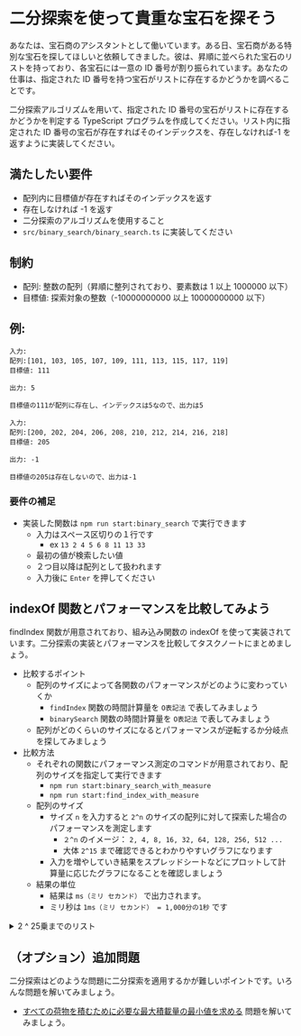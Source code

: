 # 二分探索を使って貴重な宝石を探そう

あなたは、宝石商のアシスタントとして働いています。ある日、宝石商がある特別な宝石を探してほしいと依頼してきました。彼は、昇順に並べられた宝石のリストを持っており、各宝石には一意の ID 番号が割り振られています。あなたの仕事は、指定された ID 番号を持つ宝石がリストに存在するかどうかを調べることです。

二分探索アルゴリズムを用いて、指定された ID 番号の宝石がリストに存在するかどうかを判定する TypeScript プログラムを作成してください。リスト内に指定された ID 番号の宝石が存在すればそのインデックスを、存在しなければ-1 を返すように実装してください。

## 満たしたい要件

- 配列内に目標値が存在すればそのインデックスを返す
- 存在しなければ -1 を返す
- 二分探索のアルゴリズムを使用すること
- `src/binary_search/binary_search.ts` に実装してください

## 制約

- 配列: 整数の配列（昇順に整列されており、要素数は 1 以上 1000000 以下）
- 目標値: 探索対象の整数（-10000000000 以上 10000000000 以下）

## 例:

```text
入力:
配列:[101, 103, 105, 107, 109, 111, 113, 115, 117, 119]
目標値: 111

出力: 5

目標値の111が配列に存在し、インデックスは5なので、出力は5
```

```text
入力:
配列:[200, 202, 204, 206, 208, 210, 212, 214, 216, 218]
目標値: 205

出力: -1

目標値の205は存在しないので、出力は-1
```

### 要件の補足

- 実装した関数は `npm run start:binary_search` で実行できます
  - 入力はスペース区切りの１行です
    - ex `13 2 4 5 6 8 11 13 33`
  - 最初の値が検索したい値
  - ２つ目以降は配列として扱われます
  - 入力後に `Enter` を押してください

## indexOf 関数とパフォーマンスを比較してみよう

findIndex 関数が用意されており、組み込み関数の indexOf を使って実装されています。二分探索の実装とパフォーマンスを比較してタスクノートにまとめましょう。

- 比較するポイント
  - 配列のサイズによって各関数のパフォーマンスがどのように変わっていくか
    - `findIndex` 関数の時間計算量を `O表記法` で表してみましょう
    - `binarySearch` 関数の時間計算量を `O表記法` で表してみましょう
  - 配列がどのくらいのサイズになるとパフォーマンスが逆転するか分岐点を探してみましょう
- 比較方法
  - それぞれの関数にパフォーマンス測定のコマンドが用意されており、配列のサイズを指定して実行できます
    - `npm run start:binary_search_with_measure`
    - `npm run start:find_index_with_measure`
  - 配列のサイズ
    - サイズ `n` を入力すると `2^n` のサイズの配列に対して探索した場合のパフォーマンスを測定します
      - `２^n` のイメージ： `2, 4, 8, 16, 32, 64, 128, 256, 512 ...`
      - 大体 `2^15` まで確認できるとわかりやすいグラフになります
    - 入力を増やしていき結果をスプレッドシートなどにプロットして計算量に応じたグラフになることを確認しましょう
  - 結果の単位
    - 結果は `ms（ミリ セカンド）` で出力されます。
    - ミリ秒は `1ms（ミリ セカンド） = 1,000分の1秒` です

<details><summary>2 ^ 25乗までのリスト</summary>

グラフをプロットするときに使ってください。

```text
2
4
8
16
32
64
128
256
512
1024
2048
4096
8192
16384
32768
65536
131072
262144
524288
1048576
2097152
4194304
8388608
16777216
33554432
```

</details>

## （オプション）追加問題

二分探索はどのような問題に二分探索を適用するかが難しいポイントです。いろんな問題を解いてみましょう。

- [すべての荷物を積むために必要な最大積載量の最小値を求める](https://onlinejudge.u-aizu.ac.jp/courses/lesson/1/ALDS1/4/ALDS1_4_D) 問題を解いてみましょう。
